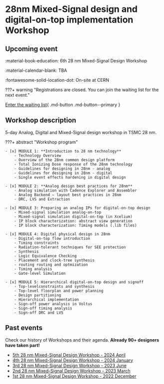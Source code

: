 # 28nm Mixed-Signal design and digital-on-top implementation Workshop

## Upcoming event

:material-book-education: 6th 28 nm Mixed-Signal Design Workshop

:material-calendar-blank: TBA

:fontawesome-solid-location-dot: On-site at CERN

???+ warning "Registrations are closed. You can join the waiting list for the next event."

[Enter the waiting list](#){ .md-button .md-button--primary }

## Workshop description

5-day Analog, Digital and Mixed-Signal design workshop in TSMC 28 nm.

???+ abstract "Workshop program"

    - [x] MODULE 1: **Introduction to 28 nm technology**
        - Technology Overview
        - Overview of the 28nm common design platform
        - Total Ionizing Dose response of the 28nm technology
        - Guidelines for designing in 28nm - analog
        - Guidelines for designing in 28nm - digital
        - Single event effects hardening in digital design

    - [x] MODULE 2: **Analog design best practices for 28nm**
        - Analog simulation with Cadence Explorer and Assembler
        - Analog Backend – layout best practices in 28nm
        - DRC, LVS and Extraction

    - [x] MODULE 3: Preparing an analog IPs for digital-on-top design
        - Mixed-signal simulation analog-on-top
        - Mixed-signal simulation digital-on-top (in Xcelium)
        - IP block characterization: abstract view generation
        - IP block characterization: Timing models (.lib files)

    - [x] MODULE 4: Digital physical design in 28nm
        - Digital-on-top flow introduction
        - Timing constraints
        - Radiation-tolerant techniques for SEE protection
        - Synthesis
        - Logic Equivalence Checking
        - Placement and clock-tree synthesis
        - routing routing and optmization
        - Timing analysis
        - Gate-level Simulation

    - [x] MODULE 5: Hierarchical digital-on-top design and signoff
        - Top-levelconstraints and synthesis
        - Top-level floorplan and power planning
        - Design partitioning
        - Hierarchical implementation
        - Sign-off power analysis in Voltus
        - Sign-off timing analysis
        - Sign-off DRC and LVS

## Past events

Check our history of Workshops and their agenda. 
**Already 90+ designers have taken part!**

- [5th 28 nm Mixed-Signal Design Workshop - 2024 April]()
- [4th 28 nm Mixed-Signal Design Workshop - 2024 January]()
- [3rd 28 nm Mixed-Signal Design Workshop - 2023 June]()
- [2nd 28 nm Mixed-Signal Design Workshop - 2023 March]()
- [1st 28 nm Mixed-Signal Design Workshop - 2022 December]()
